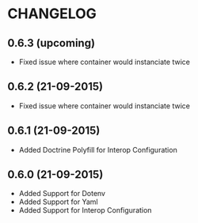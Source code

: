 # CHANGELOG

## 0.6.3 (upcoming)
- Fixed issue where container would instanciate twice

## 0.6.2 (21-09-2015)
- Fixed issue where container would instanciate twice

## 0.6.1 (21-09-2015)
- Added Doctrine Polyfill for Interop Configuration

## 0.6.0 (21-09-2015)
- Added Support for Dotenv
- Added Support for Yaml
- Added Support for Interop Configuration
